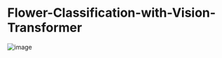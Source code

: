 # Flower-Classification-with-Vision-Transformer
![image](https://github.com/user-attachments/assets/61ea776b-574e-4a88-8002-79d528db4114)
